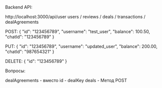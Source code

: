 Backend API: 

http://localhost:3000/api/user
users / reviews / deals / transactions / dealAgreements


POST: {
  "id": "123456789",
  "username": "test_user",
  "balance": 100.50,
  "chatId": "123456789"
}

PUT: {
  "id": "123456789",
  "username": "updated_user",
  "balance": 200.00,
  "chatId": "987654321"
}

DELETE: {
  "id": "123456789"
}

Вопросы: 

dealAgreements - вместо id - dealKey 
deals - Метод POST